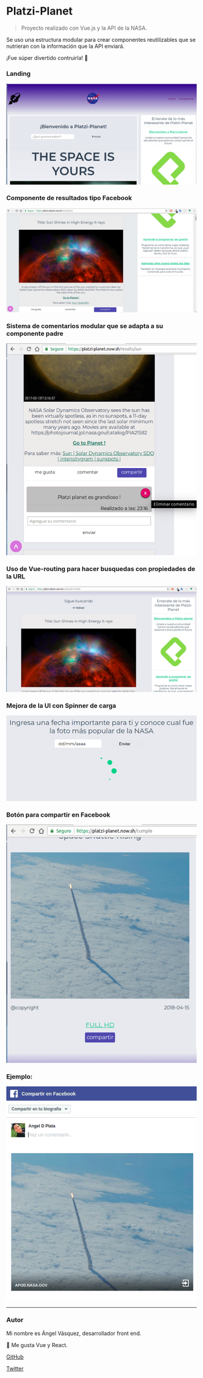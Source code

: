 # Platzi-Planet

> Proyecto realizado con Vue.js y la API de la NASA.

Se uso una estructura modular para crear componentes reutilizables que se nutrieran con la información que la API enviará.

¡Fue súper divertido contruirla! 💚

### Landing

![Platzi-planet-landing](https://raw.githubusercontent.com/AngelVasquezNep/platzi-planet/master/src/assets/platzi-planet-1.png)

### Componente de resultados tipo Facebook

![Platzi-planet-landing](https://raw.githubusercontent.com/AngelVasquezNep/platzi-planet/master/src/assets/platzi-planet-2.png)

### Sistema de comentarios modular que se adapta a su componente padre

![Platzi-planet-landing](https://raw.githubusercontent.com/AngelVasquezNep/platzi-planet/master/src/assets/platzi-planet-3.png)

### Uso de Vue-routing para hacer busquedas con propiedades de la URL

![Platzi-planet-landing](https://raw.githubusercontent.com/AngelVasquezNep/platzi-planet/master/src/assets/platzi-planet-4.png)

### Mejora de la UI con Spinner de carga

![Platzi-planet-landing](https://raw.githubusercontent.com/AngelVasquezNep/platzi-planet/master/src/assets/platzi-planet-5.png)

### Botón para compartir en Facebook

![Platzi-planet-landing](https://raw.githubusercontent.com/AngelVasquezNep/platzi-planet/master/src/assets/platzi-planet-6.png)

### Ejemplo: 

![Platzi-planet-landing](https://raw.githubusercontent.com/AngelVasquezNep/platzi-planet/master/src/assets/platzi-planet-7.png)


___

### Autor

Mi nombre es Ángel Vásquez, desarrollador front end.

🚀 Me gusta Vue y React.

[GitHub](https://github.com/angelvasqueznep) 

[Twitter](https://twitter.com/angelvasqueznep)